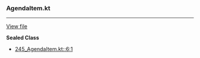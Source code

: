 ### AgendaItem.kt
---
[View file](files/245_AgendaItem.kt)

**Sealed Class**

 - [245_AgendaItem.kt::6:1](files/245_AgendaItem.kt#L:6)
